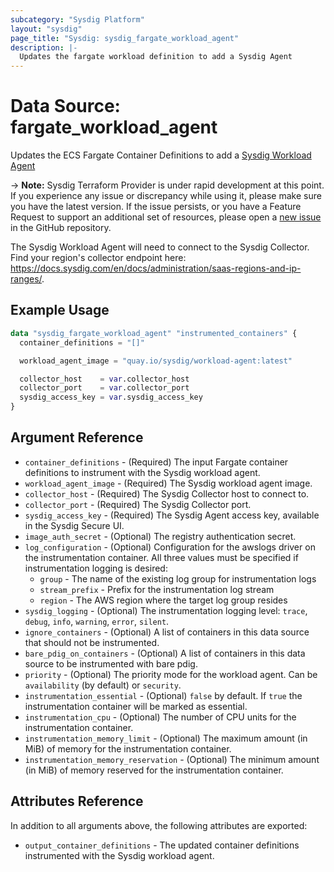```yaml
---
subcategory: "Sysdig Platform"
layout: "sysdig"
page_title: "Sysdig: sysdig_fargate_workload_agent"
description: |-
  Updates the fargate workload definition to add a Sysdig Agent
---
```


# Data Source: fargate_workload_agent

Updates the ECS Fargate Container Definitions to add a [Sysdig Workload Agent](https://docs.sysdig.com/en/docs/installation/serverless-agents/aws-fargate-serverless-agents/)

-> **Note:** Sysdig Terraform Provider is under rapid development at this point. If you experience any issue or discrepancy while using it, please make sure you have the latest version. If the issue persists, or you have a Feature Request to support an additional set of resources, please open a [new issue](https://github.com/sysdiglabs/terraform-provider-sysdig/issues/new) in the GitHub repository.

The Sysdig Workload Agent will need to connect to the Sysdig Collector. Find your region's collector endpoint here: https://docs.sysdig.com/en/docs/administration/saas-regions-and-ip-ranges/.

## Example Usage

```terraform
data "sysdig_fargate_workload_agent" "instrumented_containers" {
  container_definitions = "[]"

  workload_agent_image = "quay.io/sysdig/workload-agent:latest"

  collector_host    = var.collector_host
  collector_port    = var.collector_port
  sysdig_access_key = var.sysdig_access_key
}
```

## Argument Reference

* `container_definitions` - (Required) The input Fargate container definitions to instrument with the Sysdig workload agent.
* `workload_agent_image` - (Required) The Sysdig workload agent image.
* `collector_host` - (Required) The Sysdig Collector host to connect to.
* `collector_port` - (Required) The Sysdig Collector port.
* `sysdig_access_key` - (Required) The Sysdig Agent access key, available in the Sysdig Secure UI.
* `image_auth_secret` - (Optional) The registry authentication secret.
* `log_configuration` - (Optional) Configuration for the awslogs driver on the instrumentation container. All three values must be specified if instrumentation logging is desired:
  * `group` - The name of the existing log group for instrumentation logs
  * `stream_prefix` - Prefix for the instrumentation log stream
  * `region` - The AWS region where the target log group resides
* `sysdig_logging` - (Optional) The instrumentation logging level: `trace`, `debug`, `info`, `warning`, `error`, `silent`.
* `ignore_containers` - (Optional) A list of containers in this data source that should not be instrumented.
* `bare_pdig_on_containers` - (Optional) A list of containers in this data source to be instrumented with bare pdig.
* `priority` - (Optional) The priority mode for the workload agent. Can be `availability` (by default) or `security`.
* `instrumentation_essential` - (Optional) `false` by default. If `true` the instrumentation container will be marked as essential.
* `instrumentation_cpu` - (Optional) The number of CPU units for the instrumentation container.
* `instrumentation_memory_limit` - (Optional) The maximum amount (in MiB) of memory for the instrumentation container.
* `instrumentation_memory_reservation` - (Optional) The minimum amount (in MiB) of memory reserved for the instrumentation container.

## Attributes Reference

In addition to all arguments above, the following attributes are exported:

* `output_container_definitions` - The updated container definitions instrumented with the Sysdig workload agent.
